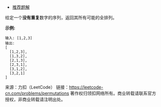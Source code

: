 * [推荐题解](https://leetcode-cn.com/problems/permutations/solution/quan-pai-lie-by-leetcode-solution-2/)

给定一个**没有重复**数字的序列，返回其所有可能的全排列。

**示例:**
```
输入: [1,2,3]
输出:
[
  [1,2,3],
  [1,3,2],
  [2,1,3],
  [2,3,1],
  [3,1,2],
  [3,2,1]
]
```
来源：力扣（LeetCode）
链接：https://leetcode-cn.com/problems/permutations
著作权归领扣网络所有。商业转载请联系官方授权，非商业转载请注明出处。
